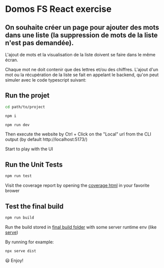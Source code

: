 # Domos FS React exercise

## On souhaite créer un page pour ajouter des mots dans une liste (la suppression de mots de la liste n'est pas demandée).

L'ajout de mots et la visualisation de la liste doivent se faire dans le même écran.

Chaque mot ne doit contenir que des lettres et/ou des chiffres.
L'ajout d'un mot ou la récupération de la liste se fait en appelant le backend, qu'on peut simuler avec le code typescript suivant:

## Run the projet

```sh
cd path/to/project
```

```sh
npm i
```

```sh
npm run dev
```

Then execute the website by Ctrl + Click on the "Local" url from the CLI output (by default http://localhost:5173/)

Start to play with the UI

## Run the Unit Tests

```sh
npm run test
```

Visit the coverage report by opening the [coverage html](coverage/lcov-report/index.html) in your favorite brower

## Test the final build

```sh
npm run build
```

Run the build stored in [final build folder](dist/index.html) with some server runtime env (like [serve](https://github.com/vercel/serve))

By running for example:

```sh
npx serve dist
```

😃 Enjoy!
